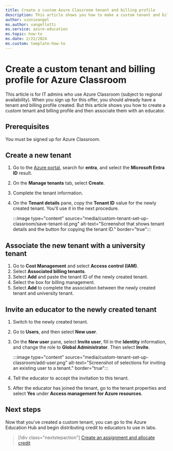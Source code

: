 ```yaml
---
title: Create a custom Azure Classroom tenant and billing profile
description: This article shows you how to make a custom tenant and billing profile for educators in your organization.
author: vinnieangel
ms.author: vangellotti
ms.service: azure-education
ms.topic: how-to 
ms.date: 2/22/2024
ms.custom: template-how-to
---
```


# Create a custom tenant and billing profile for Azure Classroom

This article is for IT admins who use Azure Classroom (subject to regional availability). When you sign up for this offer, you should already have a tenant and billing profile created. But this article shows you how to create a custom tenant and billing profile and then associate them with an educator.

## Prerequisites

You must be signed up for Azure Classroom.

## Create a new tenant

1. Go to the [Azure portal](https://ms.portal.azure.com/), search for **entra**, and select the **Microsoft Entra ID** result.
1. On the **Manage tenants** tab, select **Create**.
1. Complete the tenant information.
1. On the **Tenant details** pane, copy the **Tenant ID** value for the newly created tenant. You'll use it in the next procedure.

   :::image type="content" source="media/custom-tenant-set-up-classroom/save-tenant-id.png" alt-text="Screenshot that shows tenant details and the button for copying the tenant ID." border="true":::

## Associate the new tenant with a university tenant

1. Go to **Cost Management** and select **Access control (IAM)**.
1. Select **Associated billing tenants**.
1. Select **Add** and paste the tenant ID of the newly created tenant.
1. Select the box for billing management.
1. Select **Add** to complete the association between the newly created tenant and university tenant.

## Invite an educator to the newly created tenant

1. Switch to the newly created tenant.
1. Go to **Users**, and then select **New user**.
1. On the **New user** pane, select **Invite user**, fill in the **Identity** information, and change the role to **Global Administrator**. Then select **Invite**.

   :::image type="content" source="media/custom-tenant-set-up-classroom/add-user.png" alt-text="Screenshot of selections for inviting an existing user to a tenant." border="true":::
1. Tell the educator to accept the invitation to this tenant.
1. After the educator has joined the tenant, go to the tenant properties and select **Yes** under **Access management for Azure resources**.

## Next steps

Now that you've created a custom tenant, you can go to the Azure Education Hub and begin distributing credit to educators to use in labs.

> [!div class="nextstepaction"]
> [Create an assignment and allocate credit](create-assignment-allocate-credit.md)
